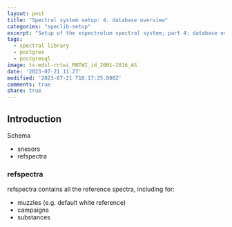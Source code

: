 ```yaml
---
layout: post
title: "Spectral system setup: 4. database overview"
categories: "speclib-setup"
excerpt: "Setup of the xspectrolum spectral system; part 4: database overview"
tags:
  - spectral library
  - postgres
  - postgresql
image: ts-mdsl-rntwi_RNTWI_id_2001-2016_AS
date: '2023-07-21 11:27'
modified: '2023-07-21 T18:17:25.000Z'
comments: true
share: true
---
```


## Introduction

Schema

- snesors
- refspectra

### refspectra

refspectra contains all the reference spectra, including for:
- muzzles (e.g. default white reference)
- campaigns
- substances

